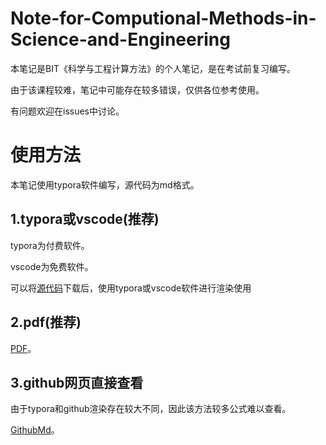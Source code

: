 # Note-for-Computional-Methods-in-Science-and-Engineering

本笔记是BIT《科学与工程计算方法》的个人笔记，是在考试前复习编写。

由于该课程较难，笔记中可能存在较多错误，仅供各位参考使用。

有问题欢迎在issues中讨论。

# 使用方法

本笔记使用typora软件编写，源代码为md格式。

## 1.typora或vscode(推荐)

typora为付费软件。

vscode为免费软件。

可以将[源代码](./src/数学考试笔记.md)下载后，使用typora或vscode软件进行渲染使用

## 2.pdf(推荐)
[PDF](./src/数学考试笔记.pdf)。

## 3.github网页直接查看

由于typora和github渲染存在较大不同，因此该方法较多公式难以查看。

[GithubMd](./src/数学考试笔记.md)。
